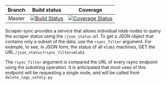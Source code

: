 | Branch | Build status | Coverage |
|:------:|:------------:|:--------:|
| Master | [![Build Status](https://travis-ci.org/m-lab/scraper-sync.svg?branch=master)](https://travis-ci.org/m-lab/scraper-sync) | [![Coverage Status](https://coveralls.io/repos/github/m-lab/scraper-sync/badge.svg?branch=master)](https://coveralls.io/github/m-lab/scraper-sync?branch=master) |

Scraper-sync provides a service that allows individual mlab nodes to query the
scraper status using the `/json_status` url. To get a JSON object that contains
only a subset of the data, use the `rsync_filter` argument.  For example, to
see, in JSON form, the status of all `mlab1` machines, GET the URL
`/json_status?rsync_filter=mlab1`

The `rsync_filter` argument is compared the URL of every rsync endpoint using
the substring operation.  It is anticipated that most uses of this endpoint will
be requesting a single node, and will be called from `delete_logs_safely.py`
